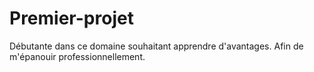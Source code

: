 # Premier-projet
Débutante dans ce domaine souhaitant apprendre d'avantages.
Afin de m'épanouir professionnellement.
